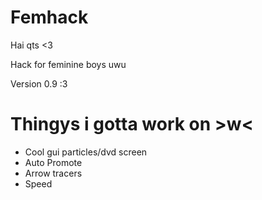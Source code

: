 # Femhack

Hai qts <3

Hack for feminine boys uwu

Version 0.9 :3

# Thingys i gotta work on >w<

* Cool gui particles/dvd screen 
* Auto Promote
* Arrow tracers
* Speed